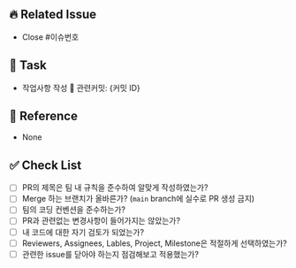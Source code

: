 ## 🔥 Related Issue
- Close #이슈번호

## 🏃‍ Task
- 작업사항 작성 📍 관련커밋: {커밋 ID}

## 📄 Reference
- None

## ✅ Check List
- [ ]  PR의 제목은 팀 내 규칙을 준수하여 알맞게 작성하였는가?
- [ ]  Merge 하는 브랜치가 올바른가? (`main` branch에 실수로 PR 생성 금지)
- [ ]  팀의 코딩 컨벤션을 준수하는가?
- [ ]  PR과 관련없는 변경사항이 들어가지는 않았는가?
- [ ]  내 코드에 대한 자기 검토가 되었는가?
- [ ]  Reviewers, Assignees, Lables, Project, Milestone은 적절하게 선택하였는가?
- [ ]  관련한 issue를 닫아야 하는지 점검해보고 적용했는가?